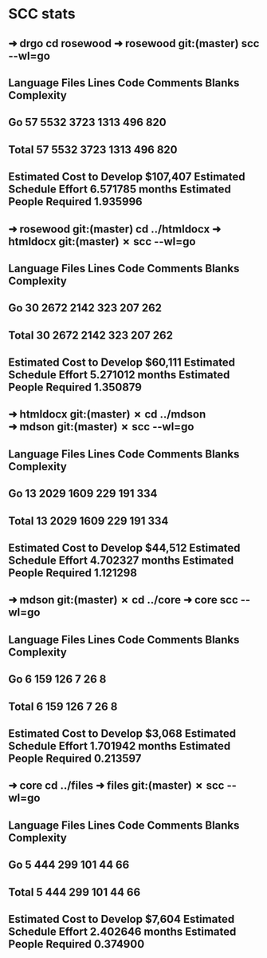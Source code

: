 # SCC stats

➜  drgo cd rosewood
➜  rosewood git:(master) scc --wl=go         
-------------------------------------------------------------------------------
Language                 Files     Lines     Code  Comments   Blanks Complexity
-------------------------------------------------------------------------------
Go                          57      5532     3723      1313      496        820
-------------------------------------------------------------------------------
Total                       57      5532     3723      1313      496        820
-------------------------------------------------------------------------------
Estimated Cost to Develop $107,407
Estimated Schedule Effort 6.571785 months
Estimated People Required 1.935996
-------------------------------------------------------------------------------

➜  rosewood git:(master) cd ../htmldocx
➜  htmldocx git:(master) ✗ scc --wl=go   
-------------------------------------------------------------------------------
Language                 Files     Lines     Code  Comments   Blanks Complexity
-------------------------------------------------------------------------------
Go                          30      2672     2142       323      207        262
-------------------------------------------------------------------------------
Total                       30      2672     2142       323      207        262
-------------------------------------------------------------------------------
Estimated Cost to Develop $60,111
Estimated Schedule Effort 5.271012 months
Estimated People Required 1.350879
-------------------------------------------------------------------------------

➜  htmldocx git:(master) ✗ cd ../mdson   
➜  mdson git:(master) ✗ scc --wl=go
-------------------------------------------------------------------------------
Language                 Files     Lines     Code  Comments   Blanks Complexity
-------------------------------------------------------------------------------
Go                          13      2029     1609       229      191        334
-------------------------------------------------------------------------------
Total                       13      2029     1609       229      191        334
-------------------------------------------------------------------------------
Estimated Cost to Develop $44,512
Estimated Schedule Effort 4.702327 months
Estimated People Required 1.121298
-------------------------------------------------------------------------------

➜  mdson git:(master) ✗ cd ../core 
➜  core scc --wl=go
-------------------------------------------------------------------------------
Language                 Files     Lines     Code  Comments   Blanks Complexity
-------------------------------------------------------------------------------
Go                           6       159      126         7       26          8
-------------------------------------------------------------------------------
Total                        6       159      126         7       26          8
-------------------------------------------------------------------------------
Estimated Cost to Develop $3,068
Estimated Schedule Effort 1.701942 months
Estimated People Required 0.213597
-------------------------------------------------------------------------------

➜  core cd ../files
➜  files git:(master) ✗ scc --wl=go    
-------------------------------------------------------------------------------
Language                 Files     Lines     Code  Comments   Blanks Complexity
-------------------------------------------------------------------------------
Go                           5       444      299       101       44         66
-------------------------------------------------------------------------------
Total                        5       444      299       101       44         66
-------------------------------------------------------------------------------
Estimated Cost to Develop $7,604
Estimated Schedule Effort 2.402646 months
Estimated People Required 0.374900
-------------------------------------------------------------------------------